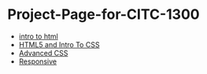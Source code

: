 # Project-Page-for-CITC-1300

<ul>
<li><a href="intro_to_html/index.html" target="_blank"> intro to html </a></li>
<li><a href="html5_intro_css/index.html" target="_blank"> HTML5 and Intro To CSS </a></li>
<li><a href="advanced_css/index.html" target="_blank"> Advanced CSS </a></li>
<li><a href="responsive/index.html" target="_blank"> Responsive </a></li>
</ul>